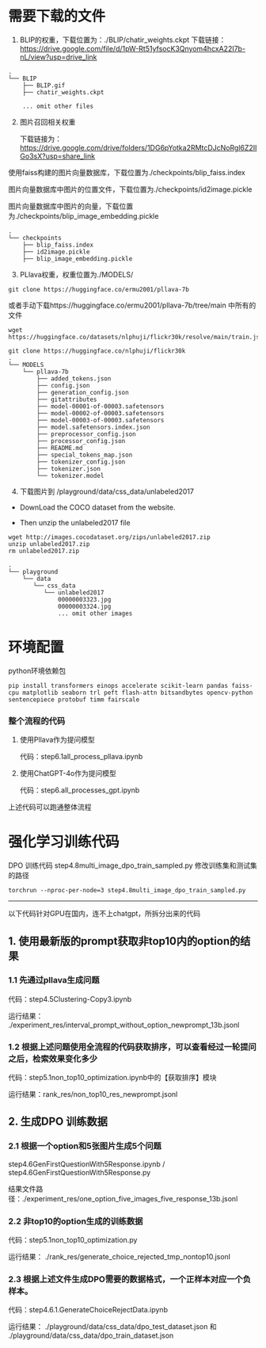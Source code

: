 # 需要下载的文件

1. BLIP的权重，下载位置为：./BLIP/chatir_weights.ckpt
   下载链接：https://drive.google.com/file/d/1pW-Rt51yfsocK3Qnyom4hcxA22I7b-nL/view?usp=drive_link

```
.
└── BLIP
    ├── BLIP.gif
    ├── chatir_weights.ckpt

    ... omit other files
```


2. 图片召回相关权重

   下载链接为：https://drive.google.com/drive/folders/1DG6pYotka2RMtcDJcNoRgl6Z2IIGo3sX?usp=share_link

使用faiss构建的图片向量数据库，下载位置为./checkpoints/blip_faiss.index

图片向量数据库中图片的位置文件，下载位置为./checkpoints/id2image.pickle

图片向量数据库中图片的向量，下载位置为./checkpoints/blip_image_embedding.pickle

```/checkpoints$ tree
.
└── checkpoints
    ├── blip_faiss.index
    ├── id2image.pickle
    ├── blip_image_embedding.pickle
```



3. PLlava权重，权重位置为./MODELS/

```shell
git clone https://huggingface.co/ermu2001/pllava-7b
```
或者手动下载https://huggingface.co/ermu2001/pllava-7b/tree/main 中所有的文件
```
wget https://huggingface.co/datasets/nlphuji/flickr30k/resolve/main/train.json

git clone https://huggingface.co/nlphuji/flickr30k
.
└── MODELS
    └── pllava-7b
        ├── added_tokens.json
        ├── config.json
        ├── generation_config.json
        ├── gitattributes
        ├── model-00001-of-00003.safetensors
        ├── model-00002-of-00003.safetensors
        ├── model-00003-of-00003.safetensors
        ├── model.safetensors.index.json
        ├── preprocessor_config.json
        ├── processor_config.json
        ├── README.md
        ├── special_tokens_map.json
        ├── tokenizer_config.json
        ├── tokenizer.json
        └── tokenizer.model
```

4. 下载图片到 /playground/data/css_data/unlabeled2017
* DownLoad the COCO dataset from the website. 

* Then unzip the unlabeled2017 file

```shell
wget http://images.cocodataset.org/zips/unlabeled2017.zip 
unzip unlabeled2017.zip
rm unlabeled2017.zip
```

```
.
└── playground
    └── data
       └── css_data
          └── unlabeled2017
              00000003323.jpg
              00000003324.jpg
              ... omit other images
```





# 环境配置

python环境依赖包

```shell
pip install transformers einops accelerate scikit-learn pandas faiss-cpu matplotlib seaborn trl peft flash-attn bitsandbytes opencv-python sentencepiece protobuf timm fairscale
```



### 整个流程的代码

1. 使用Pllava作为提问模型

   代码：step6.1all_process_pllava.ipynb

2. 使用ChatGPT-4o作为提问模型

   代码：step6.all_processes_gpt.ipynb



上述代码可以跑通整体流程


# 强化学习训练代码
DPO 训练代码
step4.8multi_image_dpo_train_sampled.py 修改训练集和测试集的路径
```shell
torchrun --nproc-per-node=3 step4.8multi_image_dpo_train_sampled.py
```


----------------------------------------------------------------------------------------------------------------

以下代码针对GPU在国内，连不上chatgpt，所拆分出来的代码



## 1. 使用最新版的prompt获取非top10内的option的结果

### 1.1 先通过pllava生成问题
代码：step4.5Clustering-Copy3.ipynb

运行结果： ./experiment_res/interval_prompt_without_option_newprompt_13b.jsonl

### 1.2 根据上述问题使用全流程的代码获取排序，可以查看经过一轮提问之后，检索效果变化多少
代码：step5.1non_top10_optimization.ipynb中的【获取排序】模块

运行结果：rank_res/non_top10_res_newprompt.jsonl


## 2. 生成DPO 训练数据
### 2.1 根据一个option和5张图片生成5个问题
step4.6GenFirstQuestionWith5Response.ipynb / step4.6GenFirstQuestionWith5Response.py

结果文件路径：./experiment_res/one_option_five_images_five_response_13b.jsonl

### 2.2 非top10的option生成的训练数据
代码：step5.1non_top10_optimization.py

运行结果： ./rank_res/generate_choice_rejected_tmp_nontop10.jsonl

### 2.3 根据上述文件生成DPO需要的数据格式，一个正样本对应一个负样本。
代码：step4.6.1.GenerateChoiceRejectData.ipynb

运行结果： ./playground/data/css_data/dpo_test_dataset.json    和  ./playground/data/css_data/dpo_train_dataset.json


